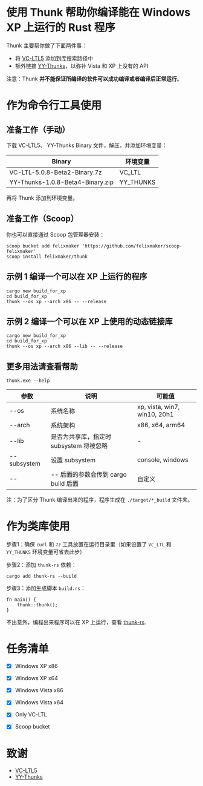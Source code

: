 # 使用 Thunk 帮助你编译能在 Windows XP 上运行的 Rust 程序

Thunk 主要帮你做了下面两件事：

 - 将 [VC-LTL5](https://github.com/Chuyu-Team/VC-LTL5) 添加到库搜索路径中
 - 额外链接 [YY-Thunks](https://github.com/Chuyu-Team/YY-Thunks)，以弥补 Vista 和 XP 上没有的 API

注意：Thunk **并不能保证所编译的软件可以成功编译或者编译后正常运行**。

# 作为命令行工具使用

## 准备工作（手动）

下载 VC-LTL5、 YY-Thunks Binary 文件，解压，并添加环境变量：

| Binary | 环境变量 |
| --- | ---|
| VC-LTL-5.0.8-Beta2-Binary.7z | VC_LTL |
| YY-Thunks-1.0.8-Beta4-Binary.zip | YY_THUNKS |

再将 Thunk 添加到环境变量。

## 准备工作（Scoop）

你也可以直接通过 Scoop 包管理器安装：

```
scoop bucket add felixmaker 'https://github.com/felixmaker/scoop-felixmaker'
scoop install felixmaker/thunk
```

## 示例 1 编译一个可以在 XP 上运行的程序

```
cargo new build_for_xp
cd build_for_xp
thunk --os xp --arch x86 -- --release
```

## 示例 2 编译一个可以在 XP 上使用的动态链接库

```
cargo new build_for_xp
cd build_for_xp
thunk --os xp --arch x86 --lib -- --release
```

## 更多用法请查看帮助

```
thunk.exe --help
```

| 参数 | 说明 | 可能值 |
| --- | --- | --- |
| --os | 系统名称 | xp, vista, win7, win10, 20h1 |
| --arch | 系统架构 | x86, x64, arm64 |
| --lib | 是否为共享库，指定时 subsystem 将被忽略 | - |
| --subsystem | 设置 subsystem | console, windows |
| -- | -- 后面的参数会传到 cargo build 后面 | 自定义 |

注：为了区分 Thunk 编译出来的程序，程序生成在 `./target/*_build` 文件夹。

# 作为类库使用

步骤1：确保 `curl` 和 `7z` 工具放置在运行目录里（如果设置了 `VC_LTL` 和 `YY_THUNKS` 环境变量可省去此步）

步骤2：添加 `thunk-rs` 依赖：

```
cargo add thunk-rs --build
```

步骤3：添加生成脚本 `build.rs`：

```
fn main() {
    thunk::thunk();
}
```

不出意外，编程出来程序可以在 XP 上运行，查看 [thunk-rs](./thunk-rs/README.md).


# 任务清单

 - [x] Windows XP x86
 - [x] Windows XP x64
 - [x] Windows Vista x86
 - [x] Windows Vista x64
 - [x] Only VC-LTL
 - [x] Scoop bucket


# 致谢
 
 - [VC-LTL5](https://github.com/Chuyu-Team/VC-LTL5)
 - [YY-Thunks](https://github.com/Chuyu-Team/YY-Thunks)
